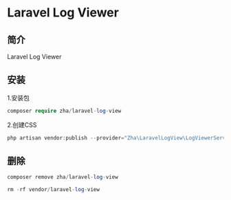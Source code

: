 # Laravel Log Viewer

## 简介

Laravel Log Viewer 



## 安装

1.安装包

```php
composer require zha/laravel-log-view
```

2.创建CSS

```php
php artisan vendor:publish --provider="Zha\LaravelLogView\LogViewerServiceProvider" --tag="log-viewer-public"
```

## 删除

```php
composer remove zha/laravel-log-view
```

```php
rm -rf vendor/laravel-log-view
```